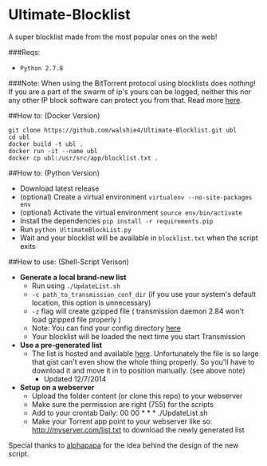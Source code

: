 Ultimate-Blocklist
==================

A super blocklist made from the most popular ones on the web!

###Reqs:

* `Python 2.7.8`

###Note:
When using the BitTorrent protocol using blocklists does *nothing*! If you are a part of the swarm of ip's
yours can be logged, neither this nor any other IP block software can protect you from that. Read more [here](http://www.reddit.com/r/torrents/comments/17gold).

##How to: (Docker Version)

```
git clone https://github.com/walshie4/Ultimate-Blocklist.git ubl
cd ubl
docker build -t ubl .
docker run -it --name ubl
docker cp ubl:/usr/src/app/blocklist.txt .
```

##How to: (Python Version)

* Download latest release
* (optional) Create a virtual environment ``virtualenv --no-site-packages env``
* (optional) Activate the virtual environment ``source env/bin/activate``
* Install the dependencies ``pip install -r requirements.pip``
* Run `python UltimateBlockList.py`
* Wait and your blocklist will be available in `blocklist.txt` when the script exits

##How to use: (Shell-Script Verison)

 * <b>Generate a local brand-new list</b>
     * Run using `./UpdateList.sh`
     * `-c path_to_transmission_conf_dir` (if you use your system's default location, this option is unnecessary)
     * `-z` flag will create gzipped file ( transmission daemon 2.84 won't load gzipped file properly )
     * Note: You can find your config directory [here](https://trac.transmissionbt.com/wiki/ConfigFiles)
     * Your blocklist will be loaded the next time you start Transmission
 * <b>Use a pre-generated list</b>
     * The list is hosted and available [here](https://gist.github.com/walshie4/6648a23223db413d3b15).
       Unfortunately the file is so large that gist can't even show the whole thing properly. So you'll have to download
       it and move it in to position manually. (see above note)
        * Updated 12/7/2014
 * <b>Setup on a webserver</b>
     * Upload the folder content (or clone this repo) to your webserver
     * Make sure the permission are right (755) for the scripts
     * Add to your crontab
     		Daily: 00 00 * * * ./UpdateList.sh
     * Make your Torrent app point to your webserver like so: http://myserver.com/list.txt to download the newly generated list

Special thanks to [alphapapa](https://github.com/alphapapa) for the idea behind the design of the new script.
